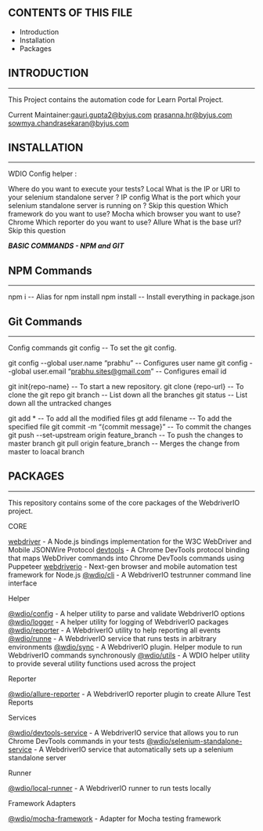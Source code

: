 CONTENTS OF THIS FILE
---------------------

 * Introduction
 * Installation
 * Packages


INTRODUCTION
---------------------
---------------------

This Project contains the automation code for Learn Portal Project.

Current Maintainer:<gauri.gupta2@byjus.com> <prasanna.hr@byjus.com> <sowmya.chandrasekaran@byjus.com>


INSTALLATION
-------------------------
-------------------------
WDIO Config helper :

Where do you want to execute your tests? Local
What is the IP or URI to your selenium standalone server ? IP config
What is the port which your selenium standalone server is running on ? Skip this question
Which framework do you want to use? Mocha
which browser you want to use? Chrome
Which reporter do you want to use? Allure
What is the base url? Skip this question

***BASIC COMMANDS - NPM and GIT***

NPM Commands
-----------------------------
-----------------------------
npm i	                                                      -- Alias for npm install
npm install	                                                -- Install everything in package.json

Git Commands
----------------------------
----------------------------
Config commands
git config                                                  -- To set the git config.

git config --global user.name “prabhu”                      --  Configures user name
git config --global user.email “prabhu.sites@gmail.com”     --  Configures email id

git init{repo-name}                                         -- To start a new repository.
git clone {repo-url}                                        -- To clone the git repo
git branch                                                  -- List down all the branches
git status                                                  -- List down all the untracked changes

git add *                                                   -- To add all the modified files
gt add filename                                             -- To add the specified file
git commit -m “{commit message}”                            -- To commit the changes
git push --set-upstream origin feature_branch               -- To push the changes to master branch
git pull origin feature_branch                              -- Merges the change from master to loacal branch                        


PACKAGES
-----------------------------------
-----------------------------------
This repository contains some of the core packages of the WebdriverIO project.

CORE

[webdriver](https://github.com/webdriverio/webdriverio/tree/main/packages/webdriver)     - A Node.js bindings implementation for the W3C WebDriver and Mobile JSONWire Protocol
[devtools](https://github.com/webdriverio/webdriverio/tree/main/packages/devtools)       - A Chrome DevTools protocol binding that maps WebDriver commands into Chrome DevTools commands using Puppeteer
[webdriverio](https://github.com/webdriverio/webdriverio/tree/main/packages/webdriverio) - Next-gen browser and mobile automation test framework for Node.js
[@wdio/cli](https://github.com/webdriverio/webdriverio/tree/main/packages/wdio-cli)      - A WebdriverIO testrunner command line interface


Helper

[@wdio/config](https://github.com/webdriverio/webdriverio/tree/main/packages/wdio-config)      - A helper utility to parse and validate WebdriverIO options
[@wdio/logger](https://github.com/webdriverio/webdriverio/tree/main/packages/wdio-logger)      - A helper utility for logging of WebdriverIO packages
[@wdio/reporter](https://github.com/webdriverio/webdriverio/tree/main/packages/wdio-reporter)  - A WebdriverIO utility to help reporting all events
[@wdio/runne](https://github.com/webdriverio/webdriverio/tree/main/packages/wdio-runner)       - A WebdriverIO service that runs tests in arbitrary environments
[@wdio/sync](https://github.com/webdriverio/webdriverio/tree/main/packages/wdio-sync)          - A WebdriverIO plugin. Helper module to run WebdriverIO commands synchronously
[@wdio/utils](https://github.com/webdriverio/webdriverio/tree/main/packages/wdio-utils)        - A WDIO helper utility to provide several utility functions used across the project

Reporter

[@wdio/allure-reporter](https://github.com/webdriverio/webdriverio/tree/main/packages/wdio-allure-reporter) - A WebdriverIO reporter plugin to create Allure Test Reports

Services

[@wdio/devtools-service](https://github.com/webdriverio/webdriverio/tree/main/packages/wdio-devtools-service) - A WebdriverIO service that allows you to run Chrome DevTools commands in your tests
[@wdio/selenium-standalone-service](https://github.com/webdriverio/webdriverio/tree/main/packages/wdio-selenium-standalone-service) - A WebdriverIO service that automatically sets up a selenium standalone server

Runner

[@wdio/local-runner](https://github.com/webdriverio/webdriverio/tree/main/packages/wdio-local-runner) - A WebdriverIO runner to run tests locally

Framework Adapters

[@wdio/mocha-framework](https://github.com/webdriverio/webdriverio/tree/main/packages/wdio-mocha-framework) - Adapter for Mocha testing framework

